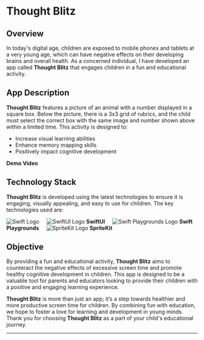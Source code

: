 # Thought Blitz

## Overview

In today's digital age, children are exposed to mobile phones and tablets at a very young age, which can have negative effects on their developing brains and overall health. As a concerned individual, I have developed an app called **Thought Blitz** that engages children in a fun and educational activity.

## App Description

**Thought Blitz** features a picture of an animal with a number displayed in a square box. Below the picture, there is a 3x3 grid of rubrics, and the child must select the correct box with the same image and number shown above within a limited time. This activity is designed to:

- Increase visual learning abilities
- Enhance memory mapping skills
- Positively impact cognitive development

**Demo Video**



## Technology Stack

**Thought Blitz** is developed using the latest technologies to ensure it is engaging, visually appealing, and easy to use for children. The key technologies used are:

![Swift Logo](https://swift.org/assets/images/swift.svg)  &nbsp;&nbsp;&nbsp; ![SwiftUI Logo](https://developer.apple.com/assets/elements/icons/swiftui/swiftui-96x96_2x.png) **SwiftUI** &nbsp;&nbsp;&nbsp; ![Swift Playgrounds Logo](https://developer.apple.com/assets/elements/icons/swift-playgrounds/swift-playgrounds-96x96_2x.png) **Swift Playgrounds** &nbsp;&nbsp;&nbsp; ![SpriteKit Logo](https://developer.apple.com/assets/elements/icons/spritekit/spritekit-96x96_2x.png) **SpriteKit**

## Objective

By providing a fun and educational activity, **Thought Blitz** aims to counteract the negative effects of excessive screen time and promote healthy cognitive development in children. This app is designed to be a valuable tool for parents and educators looking to provide their children with a positive and engaging learning experience.



**Thought Blitz** is more than just an app; it’s a step towards healthier and more productive screen time for children. By combining fun with education, we hope to foster a love for learning and development in young minds. Thank you for choosing **Thought Blitz** as a part of your child's educational journey.

---

